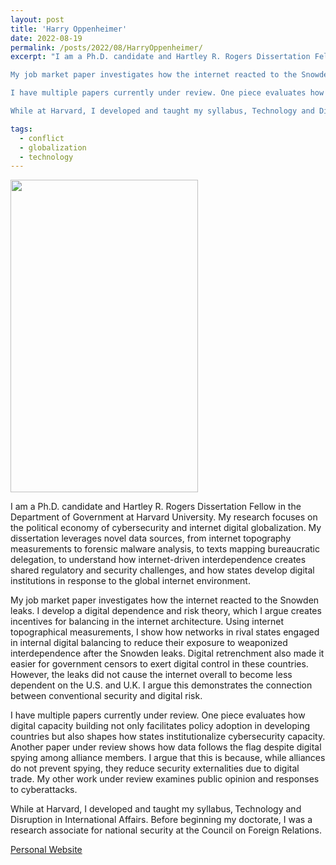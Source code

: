 ```yaml
---
layout: post
title: 'Harry Oppenheimer'
date: 2022-08-19
permalink: /posts/2022/08/HarryOppenheimer/
excerpt: "I am a Ph.D. candidate and Hartley R. Rogers Dissertation Fellow in the Department of Government at Harvard University. My research focuses on the political economy of cybersecurity and internet digital globalization. My dissertation leverages novel data sources, from internet topography measurements to forensic malware analysis, to texts mapping bureaucratic delegation‚ to understand how internet-driven interdependence creates shared regulatory and security challenges, and how states develop digital institutions in response to the global internet environment.

My job market paper investigates how the internet reacted to the Snowden leaks. I develop a digital dependence and risk theory, which I argue creates incentives for balancing in the internet architecture. Using internet topographical measurements, I show how networks in rival states engaged in internal digital balancing to reduce their exposure to weaponized interdependence after the Snowden leaks. Digital retrenchment also made it easier for government censors to exert digital control in these countries. However, the leaks did not cause the internet overall to become less dependent on the U.S. and U.K. I argue this demonstrates the connection between conventional security and digital risk. 

I have multiple papers currently under review. One piece evaluates how digital capacity building not only facilitates policy adoption in developing countries but also shapes how states institutionalize cybersecurity capacity. Another paper under review shows how data follows the flag despite digital spying among alliance members. I argue that this is because, while alliances do not prevent spying, they reduce security externalities due to digital trade. My other work under review examines public opinion and responses to cyberattacks. 

While at Harvard, I developed and taught my syllabus‚ Technology and Disruption in International Affairs. Before beginning my doctorate, I was a research associate for national security at the Council on Foreign Relations.   "

tags:
  - conflict
  - globalization
  - technology
---
```

<img src="" width="300" height="500" />


I am a Ph.D. candidate and Hartley R. Rogers Dissertation Fellow in the Department of Government at Harvard University. My research focuses on the political economy of cybersecurity and internet digital globalization. My dissertation leverages novel data sources, from internet topography measurements to forensic malware analysis, to texts mapping bureaucratic delegation‚ to understand how internet-driven interdependence creates shared regulatory and security challenges, and how states develop digital institutions in response to the global internet environment.

My job market paper investigates how the internet reacted to the Snowden leaks. I develop a digital dependence and risk theory, which I argue creates incentives for balancing in the internet architecture. Using internet topographical measurements, I show how networks in rival states engaged in internal digital balancing to reduce their exposure to weaponized interdependence after the Snowden leaks. Digital retrenchment also made it easier for government censors to exert digital control in these countries. However, the leaks did not cause the internet overall to become less dependent on the U.S. and U.K. I argue this demonstrates the connection between conventional security and digital risk. 

I have multiple papers currently under review. One piece evaluates how digital capacity building not only facilitates policy adoption in developing countries but also shapes how states institutionalize cybersecurity capacity. Another paper under review shows how data follows the flag despite digital spying among alliance members. I argue that this is because, while alliances do not prevent spying, they reduce security externalities due to digital trade. My other work under review examines public opinion and responses to cyberattacks. 

While at Harvard, I developed and taught my syllabus‚ Technology and Disruption in International Affairs. Before beginning my doctorate, I was a research associate for national security at the Council on Foreign Relations.


<a href= "https://scholar.harvard.edu/hoppenheimer">Personal Website</a>
